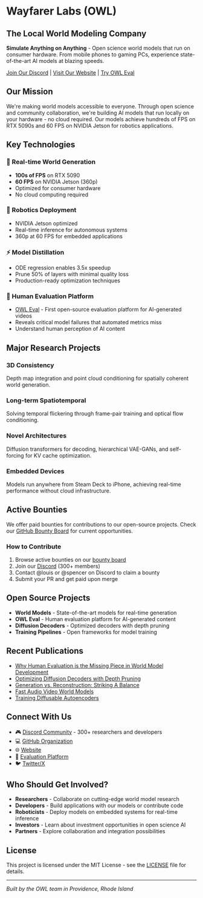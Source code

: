 # Wayfarer Labs (OWL)

## The Local World Modeling Company

**Simulate Anything on Anything** - Open science world models that run on consumer hardware. From mobile phones to gaming PCs, experience state-of-the-art AI models at blazing speeds.

[Join Our Discord](https://discord.gg/dX4HW9Pt7Z) | [Visit Our Website](https://wayfarerlabs.ai/) | [Try OWL Eval](https://eval.wayfarerlabs.ai)

## Our Mission

We're making world models accessible to everyone. Through open science and community collaboration, we're building AI models that run locally on your hardware - no cloud required. Our models achieve hundreds of FPS on RTX 5090s and 60 FPS on NVIDIA Jetson for robotics applications.

## Key Technologies

### 🚀 Real-time World Generation
- **100s of FPS** on RTX 5090
- **60 FPS** on NVIDIA Jetson (360p)
- Optimized for consumer hardware
- No cloud computing required

### 🤖 Robotics Deployment
- NVIDIA Jetson optimized
- Real-time inference for autonomous systems
- 360p at 60 FPS for embedded applications

### ⚡ Model Distillation
- ODE regression enables 3.5x speedup
- Prune 50% of layers with minimal quality loss
- Production-ready optimization techniques

### 🧪 Human Evaluation Platform
- [OWL Eval](https://eval.wayfarerlabs.ai) - First open-source evaluation platform for AI-generated videos
- Reveals critical model failures that automated metrics miss
- Understand human perception of AI content

## Major Research Projects

### 3D Consistency
Depth map integration and point cloud conditioning for spatially coherent world generation.

### Long-term Spatiotemporal
Solving temporal flickering through frame-pair training and optical flow conditioning.

### Novel Architectures
Diffusion transformers for decoding, hierarchical VAE-GANs, and self-forcing for KV cache optimization.

### Embedded Devices
Models run anywhere from Steam Deck to iPhone, achieving real-time performance without cloud infrastructure.

## Active Bounties

We offer paid bounties for contributions to our open-source projects. Check our [GitHub Bounty Board](https://github.com/orgs/Wayfarer-Labs/projects/3) for current opportunities.

### How to Contribute

1. Browse active bounties on our [bounty board](https://github.com/orgs/Wayfarer-Labs/projects/3)
2. Join our [Discord](https://discord.gg/dX4HW9Pt7Z) (300+ members)
3. Contact @louis or @spencer on Discord to claim a bounty
4. Submit your PR and get paid upon merge

## Open Source Projects

- **World Models** - State-of-the-art models for real-time generation
- **OWL Eval** - Human evaluation platform for AI-generated content
- **Diffusion Decoders** - Optimized decoders with depth pruning
- **Training Pipelines** - Open frameworks for model training

## Recent Publications

- [Why Human Evaluation is the Missing Piece in World Model Development](https://wayfarerlabs.ai/blog/why-human-evaluation-is-the-missing-piece-in-world-model-development)
- [Optimizing Diffusion Decoders with Depth Pruning](https://wayfarerlabs.ai/blog/diffdec-ode-regression)
- [Generation vs. Reconstruction: Striking A Balance](https://wayfarerlabs.ai/blog/gen-vs-rec)
- [Fast Audio Video World Models](https://wayfarerlabs.ai/blog/fast-audio-video-world-models-part-2)
- [Training Diffusable Autoencoders](https://wayfarerlabs.ai/blog/training-diffusable-autoencoders)

## Connect With Us

- 🎮 [Discord Community](https://discord.gg/dX4HW9Pt7Z) - 300+ researchers and developers
- 💻 [GitHub Organization](https://github.com/Wayfarer-Labs)
- 🌐 [Website](https://wayfarerlabs.ai/)
- 🧪 [Evaluation Platform](https://eval.wayfarerlabs.ai)
- 🐦 [Twitter/X](https://x.com/openworldlabs)

## Who Should Get Involved?

- **Researchers** - Collaborate on cutting-edge world model research
- **Developers** - Build applications with our models or contribute code
- **Roboticists** - Deploy models on embedded systems for real-time inference
- **Investors** - Learn about investment opportunities in open science AI
- **Partners** - Explore collaboration and integration possibilities

## License

This project is licensed under the MIT License - see the [LICENSE](LICENSE) file for details.

---

*Built by the OWL team in Providence, Rhode Island*
